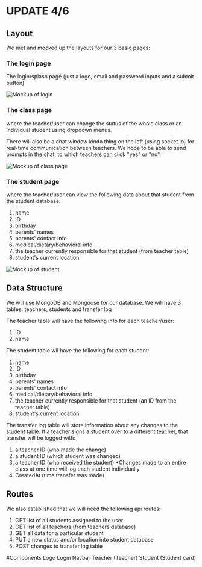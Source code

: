 # UPDATE 4/6

## Layout
We met and mocked up the layouts for our 3 basic pages:

### The login page
The login/splash page (just a logo, email and password inputs and a submit button)

![Mockup of login](./mockuplogin.jpg)


### The class page
where the teacher/user can change the status of the whole class or an individual student using dropdown menus.

There will also be a chat window kinda thing on the left (using socket.io) for real-time communication between teachers. We hope to be able to send prompts in the chat, to which teachers can click "yes" or "no".

![Mockup of class page](./mockupclass.jpg)


### The student page
where the teacher/user can view the following data about that student from the student database:
 1. name
 2. ID
 3. birthday
 4. parents' names
 5. parents' contact info
 6. medical/dietary/behavioral info
 7. the teacher currently responsible for that student (from teacher table)
 8. student's current location

![Mockup of student](./mockupstudent.jpg)


## Data Structure
We will use MongoDB and Mongoose for our database. We will have 3 tables: teachers, students and transfer log

The teacher table will have the following info for each teacher/user:
 1. ID
 2. name

The student table wil have the following for each student:
 1. name
 2. ID
 3. birthday
 4. parents' names
 5. parents' contact info
 6. medical/dietary/behavioral info
 7. the teacher currently responsible for that student (an ID from the teacher table)
 8. student's current location

The transfer log table will store information about any changes to the student table. If a teacher signs a student over to a different teacher, that transfer will be logged with:
1. a teacher ID (who made the change)
2. a student ID (which student was changed)
3. a teacher ID (who received the student)
*Changes made to an entire class at one time will log each student individually
4. CreatedAt (time transfer was made)


## Routes
We also established that we will need the following api routes:

1. GET list of all students assigned to the user
2. GET list of all teachers (from teachers database)
3. GET all data for a particular student
4. PUT a new status and/or location into student database
5. POST changes to transfer log table

#Components
Logo
Login
Navbar 
Teacher (Teacher)
Student (Student card)

